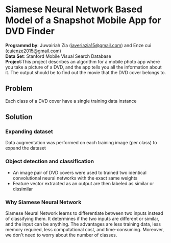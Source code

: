 # Siamese Neural Network Based Model of a Snapshot Mobile App for DVD Finder
**Programmd by**: Juwairiah Zia (javeriazia15@gmail.com) and Enze cui (cuienze2015@gmail.com)<br />
**Data Set**: Stanford Mobile Visual Search Database<br />
**Project**:This project describes an algorithm for a mobile photo app where you take a picture of a DVD, and the app tells you all the information about it. The output should be to find out the movie that the DVD cover belongs to.<br />

## Problem
Each class of a DVD cover have a single training data instance 
## Solution
### Expanding dataset
Data augmentation was performed on each training image (per class) to expand the dataset
### Object detection and classification
- An image pair of DVD covers were used to trained two identical convolutional neural networks with the exact same weights
- Feature vector extracted as an output are then labeled as similar or dissimilar
### Why Siamese Neural Network
Siamese Neural Network learns to differentiate between two inputs instead of classifying them. It determines if the two inputs are different or similar, and the input can be anything. The advantages are less training data, less memory required, less computational cost, and time-consuming. Moreover, we don't need to worry about the number of classes.
